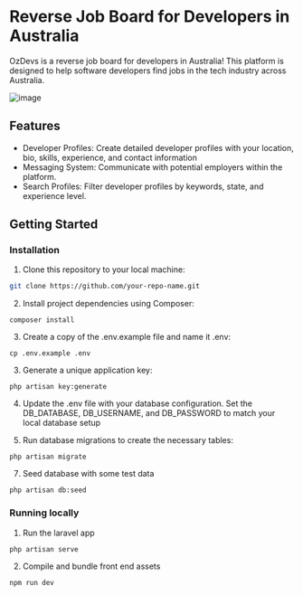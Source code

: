 # Reverse Job Board for Developers in Australia

OzDevs is a reverse job board for developers in Australia! This platform is designed to help software developers find jobs in the tech industry across Australia.

![image](https://github.com/user-attachments/assets/a278ec07-6c2e-43a2-9887-1a188abf740b)

## Features

- Developer Profiles: Create detailed developer profiles with your location, bio, skills, experience, and contact information
- Messaging System: Communicate with potential employers within the platform.
- Search Profiles: Filter developer profiles by keywords, state, and experience level.

## Getting Started

### Installation

1. Clone this repository to your local machine:

```sh
git clone https://github.com/your-repo-name.git
```        

2. Install project dependencies using Composer:

```
composer install
```

3. Create a copy of the .env.example file and name it .env:

```
cp .env.example .env
```

3. Generate a unique application key:
   
```
php artisan key:generate
```

4. Update the .env file with your database configuration. Set the DB_DATABASE, DB_USERNAME, and DB_PASSWORD to match your local database setup
   
6. Run database migrations to create the necessary tables:
   
```
php artisan migrate
```

7. Seed database with some test data
   
```
php artisan db:seed
```

### Running locally

1. Run the laravel app

```
php artisan serve
```

2. Compile and bundle front end assets

```
npm run dev
```